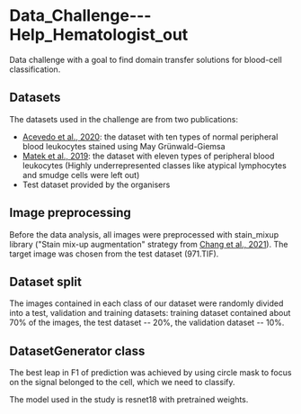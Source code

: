 # Data_Challenge---Help_Hematologist_out

Data challenge with a goal to find domain transfer solutions for blood-cell classification.

## Datasets

The datasets used in the challenge are from two publications: 
 - [Acevedo et al., 2020](https://doi.org/10.1016/j.dib.2020.105474): the dataset with ten types of normal peripheral blood leukocytes stained using May Grünwald-Giemsa
 - [Matek et al., 2019](https://doi.org/10.1038/s42256-019-0101-9): the dataset with eleven types of peripheral blood leukocytes (Highly underrepresented classes like atypical lymphocytes and smudge cells were left out)
 - Test dataset provided by the organisers
 
 ## Image preprocessing
 
Before the data analysis, all images were preprocessed with stain_mixup library ("Stain mix-up augmentation" strategy from [Chang et al., 2021](https://doi.org/10.1007/978-3-030-87199-4_11)). The target image was chosen from the test dataset (971.TIF).

## Dataset split

The images contained in each class of our dataset were randomly divided into a test, validation and training datasets: training dataset contained about 70% of the images, the test dataset -- 20%, the validation dataset -- 10%. 

## DatasetGenerator class



The best leap in F1 of prediction was achieved by using circle mask to focus on the signal belonged to the cell, which we need to classify.  

The model used in the study is resnet18 with pretrained weights.

